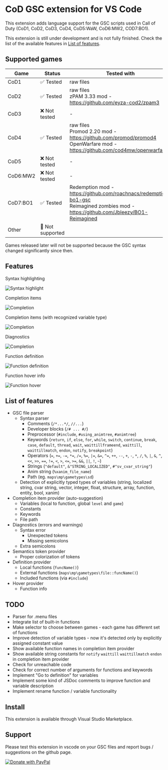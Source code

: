 # CoD GSC extension for VS Code

This extension adds language support for the GSC scripts used in Call of Duty (CoD1, CoD2, CoD3, CoD4, CoD5:WaW, CoD6:MW2, COD7:BO1).

This extension is still under development and is not fully finished. Check the list of the available features in [List of features](#list-of-features).


## Supported games

| Game     | Status  | Tested with    |
|----------|---------|----------------|
| CoD1     | ✅ Tested     | raw files     |
| CoD2     | ✅ Tested         | raw files<br>zPAM 3.33 mod - https://github.com/eyza-cod2/zpam3    |
| CoD3     | ❌ Not tested     | -    |
| CoD4     | ✅ Tested         | raw files<br>Promod 2.20 mod - https://github.com/promod/promod4<br>OpenWarfare mod - https://github.com/cod4mw/openwarfare    |
| CoD5     | ❌ Not tested     | -    |
| CoD6:MW2 | ❌ Not tested     | -    |
| CoD7:BO1 | ✅ Tested         |  Redemption mod - https://github.com/roachnacs/redemption-bo1-gsc<br>Reimagined zombies mod - https://github.com/Jbleezy/BO1-Reimagined   |
| Other    | 🚫 Not supported     |     |

Games released later will not be supported because the GSC syntax changed significantly since then.






## Features

Syntax highlighting

![Syntax highlight](images/vscode-syntax-highlight-1.png)

Completion items

![Completion](images/vscode-completion-2.gif)

Completion items (with recognized variable type)

![Completion](images/vscode-completion-1.png)

Diagnostics

![Completion](images/vscode-diagnostics-1.png)

Function definition

![Function definition](images/vscode-function-definition.gif)

Function hover info

![Function hover](images/vscode-function-hover.gif)




## List of features
- GSC file parser
  - Syntax parser
    - Comments (`/*...*/`, `//...`)
    - Developer blocks (`/# ... #/`)
    - Preprocessor (`#include`, `#using_animtree`, `#animtree`)
    - Keywords (`return`, `if`, `else`, `for`, `while`, `switch`, `continue`, `break`, `case`, `default`, `thread`, `wait`, `waittillframeend`, `waittill`, `waittillmatch`, `endon`, `notify`, `breakpoint`)
    - Operators (`=`, `+=`, `-=`, `*=`, `/=`, `%=`, `|=`, `&=`, `^=`, `++`, `--`, `+`, `-`, `*`, `/`, `%`, `|`, `&`, `^`, `<<`, `>>`, `==`, `!=`, `<`, `>`, `<=`, `>=`, `&&`, `||`, `!`, `~`)
    - Strings (`"default"`, `&"STRING_LOCALIZED"`, `#"sv_cvar_string"`)
    - Anim string (`%xanim_file_name`)
    - Path (eg. `maps\mp\gametypes\sd`)
  - Detection of explicitly typed types of variables (string, localized string, cvar string, vector, integer, float, structure, array, function, entity, bool, xanim)
- Completion item provider (auto-suggestion)
    - Variables (local to function, global `level` and `game`)
    - Constants
    - Keywords 
    - File path
- Diagnostics (errors and warnings)
  - Syntax error
    - Unexpected tokens
    - Missing semicolons
  - Extra semicolons
- Semantics token provider 
  - Proper colorization of tokens
- Definition provider
  - Local functions (`funcName()`)
  - External functions (`maps\mp\gametypes\file::funcName()`)
  - Included functions (via `#include`)
- Hover provider
  - Function info



## TODO
- Parser for .menu files
- Integrate list of built-in functions
- Make selector to choose between games - each game has different set of functions
- Improve detection of variable types - now it's detected only by explicitly assigned constant value
- Show available function names in completion item provider
- Show available string constants for `notify` `waittill` `waittillmatch` `endon` in completion item provider
- Check for unreachable code
- Check for correct number of arguments for functions and keywords
- Implement "Go to definition" for variables
- Implement some kind of JSDoc comments to improve function and variable description
- Implement rename function / variable functionality





## Install
This extension is available through Visual Studio Marketplace.



## Support
Please test this extension in vscode on your GSC files and report bugs / suggestions on the github page.


[![Donate with PayPal](images/paypal.png)](https://www.paypal.com/donate/?hosted_button_id=R59Y6UN9LJVXQ)

